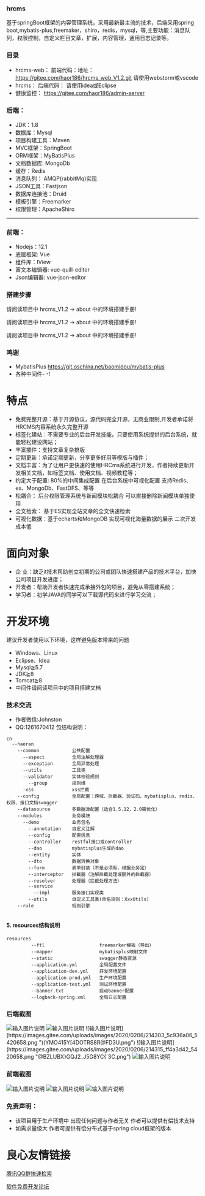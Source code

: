 

### hrcms

   基于springBoot框架的内容管理系统，采用最新最主流的技术，后端采用spring boot,mybatis-plus,freemaker，shiro，redis，mysql，等,主要功能：消息队列，权限控制，自定义栏目文章，扩展，内容管理，通用日志记录等。

### 目录
* hrcms-web： 前端代码：地址：https://gitee.com/haor186/hrcms_web_V1.2.git  请使用webstorm或vscode
* hrcms： 后端代码： 请使用idea或Eclipse
* 健康监控： https://gitee.com/haor186/admin-server

### 后端：
- JDK：1.8
- 数据库：Mysql
- 项目构建工具：Maven
- MVC框架：SpringBoot
- ORM框架：MyBatisPlus
- 文档数据库: MongoDb
- 缓存：Redis
- 消息队列： AMQP(rabbitMq)实现
- JSON工具：Fastjson
- 数据库连接池：Druid 
- 模板引擎：Freemarker 
- 权限管理：ApacheShiro 

* * *

### 前端：
- Nodejs：12.1
- 底层框架: Vue
- 组件库：IView
- 富文本编辑器: vue-quill-editor
- Json编辑器: vue-json-editor



### 搭建步骤

请阅读项目中 hrcms_V1.2 ->  about 中的环境搭建手册!

请阅读项目中 hrcms_V1.2 ->  about 中的环境搭建手册!

请阅读项目中 hrcms_V1.2 ->  about 中的环境搭建手册!

### 鸣谢

- MybatisPlus   https://git.oschina.net/baomidou/mybatis-plus
- 各种中间件- -!

# 特点 
* 免费完整开源：基于开源协议，源代码完全开源，无商业限制,开发者承诺将HRCMS内容系统永久完整开源 
* 标签化建站：不需要专业的后台开发技能，只要使用系统提供的后台系统，就能轻松建设网站； 
* 丰富插件：支持文章复杂排版 
* 定期更新：承诺定期更新，分享更多好用等模版与插件； 
* 文档丰富：为了让用户更快速的使用HRCms系统进行开发，作者持续更新开发相关文档，如标签文档、使用文档、视频教程等； 
* 约定大于配置: 80%的中间集成配置 在后台系统中可视化配置 支持Redis、es、MongoDb、FastDFS、等等
* 松耦合： 后台权限管理系统与新闻模块松耦合 可以直接删除新闻模块单独使用
* 全文检索： 基于ES实现全站文章的全文快速检索
* 可视化数据：基于echarts和MongoDB 实现可视化海量数据的展示 二次开发成本低
# 面向对象
* 企 业：缺乏it技术帮助创立初期的公司或团队快速搭建产品的技术平台，加快公司项目开发进度；
* 开发者：帮助开发者快速完成承接外包的项目，避免从零搭建系统；
* 学习者：初学JAVA的同学可以下载源代码来进行学习交流；

# 开发环境
建议开发者使用以下环境，这样避免版本带来的问题
* Windows、Linux
* Eclipse、Idea
* Mysql≧5.7
* JDK≧8
* Tomcat≧8
* 中间件请阅读项目中的项目搭建文档
### 技术交流

* 作者微信:Johnston
* QQ:1261670412
包结构说明：
```
cn
  --haoran
    --common            公共配置
      --aspect          全局注解处理器
      --exception       全局异常处理
      --utils           工具类
      --validator       实体校验规则
        --group         规则组
      -xss              xss拦截
    --config            全局配置：跨域、拦截器、验证码、mybatisplus、redis、权限、接口文档swagger
    --datasource        多数据源配置（适合1.5.12，2.0需优化）
    --modules           业务模块
      --demo            业务包名
        --annotation    自定义注解
        --config        配置信息
        --controller    restful接口或controller
        --dao           mybatisplus生成的dao
        --entity        实体
        --dto           数据转换对象
        --form          表单封装（不是必须有，根据业务定）
        --interceptor   拦截器（注解拦截处理或额外的拦截器）
        --resolver      处理器（拦截处理方法）
        --service       
          --impl        服务接口实现类
        --utils         自定义工具类(命名规则：XxxUtils)
    --rule              规则引擎
      
```
#### 5. resources结构说明
```
resources
         --ftl                    freemarker模板（导出）
         --mapper                 mybatisplus映射文件
         --static                 swagger静态资源
         --application.yml        全局配置文件
         --application-dev.yml    开发环境配置
         --application-prod.yml   生产环境配置
         --application-test.yml   测试环境配置
         --banner.txt             启动banner配置
         --logback-spring.xml     全局日志配置
```

### 后端截图
![输入图片说明](https://images.gitee.com/uploads/images/2020/0206/214238_49e43c9f_5420658.png "FNRJ4``E~KQW4ENN3[N6TB1.png")
![输入图片说明](https://images.gitee.com/uploads/images/2020/0206/214250_a8eac817_5420658.png "H_$WF16`5_G8{A_(OOSP3PD.png")
![输入图片说明](https://images.gitee.com/uploads/images/2020/0206/214303_5c936a06_5420658.png ")(YMO415Y[4DOTRS8R@FD3U.png")
![输入图片说明](https://images.gitee.com/uploads/images/2020/0206/214315_ff4a3d42_5420658.png "@BZLUBX}GQJ2_J5G8YC{`3C.png")
![输入图片说明](https://images.gitee.com/uploads/images/2020/0206/214403_31ee89dd_5420658.png "CQ2WN8{~PA{3H`$I}(V4QT6.png")

### 前端截图

![输入图片说明](https://images.gitee.com/uploads/images/2020/0206/214338_0daaf8ed_5420658.png "WP4IY`SPQ5UC0[YO92C`$YS.png")
![输入图片说明](https://images.gitee.com/uploads/images/2020/0206/214354_20efaf04_5420658.png "EZIJXL8}%[G%$K1MNMM9LPT.png")
![输入图片说明](https://images.gitee.com/uploads/images/2020/0206/214418_ed09dd52_5420658.png "BF_M~2ER8{W2H57E%4QN4~3.png")

### 免责声明：
* 该项目用于生产环境中 出现任何问题与作者无关 作者可以提供有偿技术支持
* 如需求量级大 作者可提供有偿分布式基于spring cloud框架的版本



 # 良心友情链接

[腾讯QQ群快速检索](http://u.720life.cn/s/8cf73f7c)

[软件免费开发论坛](http://u.720life.cn/s/bbb01dc0)